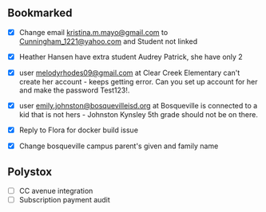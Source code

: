 
## Bookmarked
- [x] Change email kristina.m.mayo@gmail.com to Cunningham_1221@yahoo.com and Student not linked
- [x] Heather Hansen have extra student Audrey Patrick, she have only 2
- [x] user [melodyrhodes09@gmail.com](mailto:melodyrhodes09@gmail.com) at Clear Creek Elementary can't create her account - keeps getting error. Can you set up account for her and make the password Test123!.
- [x] user [emily.johnston@bosquevilleisd.org](mailto:emily.johnston@bosquevilleisd.org) at Bosqueville is connected to a kid that is not hers - Johnston Kynsley 5th grade should not be on there.
- [x] Reply to Flora for docker build issue
- [x] Change bosqueville campus parent's given and family name


## Polystox
- [ ] CC avenue integration
- [ ] Subscription payment audit
